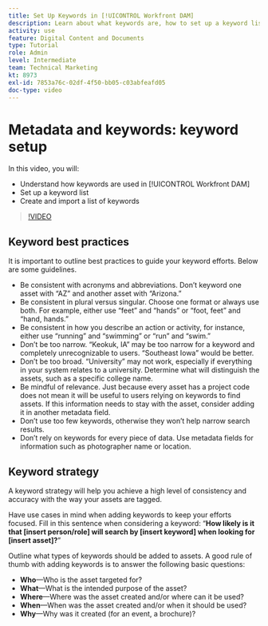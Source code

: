 ```yaml
---
title: Set Up Keywords in [!UICONTROL Workfront DAM]
description: Learn about what keywords are, how to set up a keyword list, and how to create and import a list of keywords in [!UICONTROL Workfront DAM].
activity: use
feature: Digital Content and Documents
type: Tutorial
role: Admin
level: Intermediate
team: Technical Marketing
kt: 8973
exl-id: 7853a76c-02df-4f50-bb05-c03abfeafd05
doc-type: video
---
```

# Metadata and keywords: keyword setup

In this video, you will:

* Understand how keywords are used in [!UICONTROL Workfront DAM]
* Set up a keyword list
* Create and import a list of keywords

>[!VIDEO](https://video.tv.adobe.com/v/335236/?quality=12&learn=on)

## Keyword best practices

It is important to outline best practices to guide your keyword efforts. Below are some guidelines.

* Be consistent with acronyms and abbreviations. Don’t keyword one asset with “AZ” and another asset with “Arizona.”
* Be consistent in plural versus singular. Choose one format or always use both. For example, either use “feet” and “hands” or “foot, feet” and “hand, hands.”
* Be consistent in how you describe an action or activity, for instance, either use “running” and “swimming” or “run” and “swim.”
* Don’t be too narrow. “Keokuk, IA” may be too narrow for a keyword and completely unrecognizable to users. “Southeast Iowa” would be better.
* Don’t be too broad. “University” may not work, especially if everything in your system relates to a university. Determine what will distinguish the assets, such as a specific college name.
* Be mindful of relevance. Just because every asset has a project code does not mean it will be useful to users relying on keywords to find assets. If this information needs to stay with the asset, consider adding it in another metadata field.
* Don’t use too few keywords, otherwise they won’t help narrow search results.
* Don’t rely on keywords for every piece of data. Use metadata fields for information such as photographer name or location.

## Keyword strategy

A keyword strategy will help you achieve a high level of consistency and accuracy with the way your assets are tagged.

Have use cases in mind when adding keywords to keep your efforts focused. Fill in this sentence when considering a keyword: “**How likely is it that [insert person/role] will search by [insert keyword] when looking for [insert asset]?**”

Outline what types of keywords should be added to assets. A good rule of thumb with adding keywords is to answer the following basic questions:

* **Who**—Who is the asset targeted for?
* **What**—What is the intended purpose of the asset?
* **Where**—Where was the asset created and/or where can it be used?
* **When**—When was the asset created and/or when it should be used?
* **Why**—Why was it created (for an event, a brochure)?
